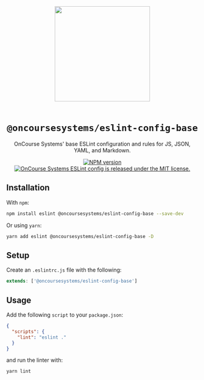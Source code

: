 <div align="center">
  <img width="250" src="https://raw.githubusercontent.com/oncoursesystems/.github/master/assets/logo.jpg" />
  <br/><br/>

  # `@oncoursesystems/eslint-config-base`
  OnCourse Systems' base ESLint configuration and rules for JS, JSON, YAML, and Markdown.

  <a href="https://www.npmjs.com/package/@oncoursesystems/eslint-config-base">
    <img src="https://img.shields.io/npm/v/@oncoursesystems/eslint-config-base.svg" alt="NPM version" />
  </a>
  <a href="https://github.com/oncoursesystems/eslint-config/blob/main/LICENSE">
    <img src="https://img.shields.io/badge/license-MIT-blue.svg" alt="OnCourse Systems ESLint config is released under the MIT license." />
  </a>
</div>

## Installation

With `npm`:

```sh
npm install eslint @oncoursesystems/eslint-config-base --save-dev
```

Or using `yarn`:

```sh
yarn add eslint @oncoursesystems/eslint-config-base -D
```

## Setup

Create an `.eslintrc.js` file with the following:

```js
extends: ['@oncoursesystems/eslint-config-base']
```

## Usage

Add the following `script` to your `package.json`:

```json
{
  "scripts": {
    "lint": "eslint ."
  }
}
```

and run the linter with:

```sh
yarn lint
```